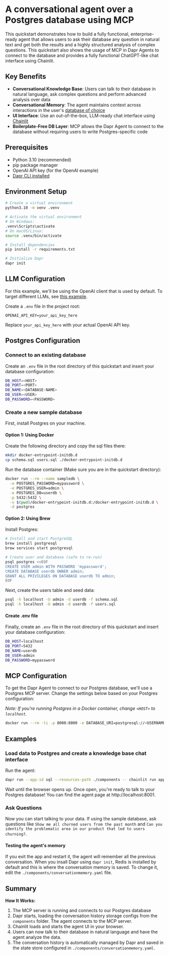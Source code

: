 # A conversational agent over a Postgres database using MCP

This quickstart demonstrates how to build a fully functional, enterprise-ready agent that allows users to ask their database any question in natural text and get both the results and a highly structured analysis of complex questions. This quickstart also shows the usage of MCP in Dapr Agents to connect to the database and provides a fully functional ChatGPT-like chat interface using Chainlit.

## Key Benefits

- **Conversational Knowledge Base**: Users can talk to their database in natural language, ask complex questions and perform advanced analysis over data
- **Conversational Memory**: The agent maintains context across interactions in the user's [database of choice](https://docs.dapr.io/reference/components-reference/supported-state-stores/)
- **UI Interface**: Use an out-of-the-box, LLM-ready chat interface using [Chainlit](https://github.com/Chainlit/chainlit)
- **Boilerplate-Free DB Layer**: MCP allows the Dapr Agent to connect to the database without requiring users to write Postgres-specific code

## Prerequisites

- Python 3.10 (recommended)
- pip package manager
- OpenAI API key (for the OpenAI example)
- [Dapr CLI installed](https://docs.dapr.io/getting-started/install-dapr-cli/)

## Environment Setup

```bash
# Create a virtual environment
python3.10 -m venv .venv

# Activate the virtual environment 
# On Windows:
.venv\Scripts\activate
# On macOS/Linux:
source .venv/bin/activate

# Install dependencies
pip install -r requirements.txt

# Initialize Dapr
dapr init
```

## LLM Configuration

For this example, we'll be using the OpenAI client that is used by default. To target different LLMs, see [this example](../02_llm_call_dapr/README.md).

Create a `.env` file in the project root:

```env
OPENAI_API_KEY=your_api_key_here
```

Replace `your_api_key_here` with your actual OpenAI API key.

## Postgres Configuration

### Connect to an existing database

Create an `.env` file in the root directory of this quickstart and insert your database configuration:

```bash
DB_HOST=<HOST>
DB_PORT=<PORT>
DB_NAME=<DATABASE-NAME>
DB_USER=<USER>
DB_PASSWORD=<PASSWORD>
```

### Create a new sample database

First, install Postgres on your machine.

#### Option 1: Using Docker

Create the following directory and copy the sql files there:

```bash
mkdir docker-entrypoint-initdb.d
cp schema.sql users.sql ./docker-entrypoint-initdb.d
```

Run the database container (Make sure you are in the quickstart directory):

```bash
docker run --rm --name sampledb \
  -e POSTGRES_PASSWORD=mypassword \
  -e POSTGRES_USER=admin \
  -e POSTGRES_DB=userdb \
  -p 5432:5432 \
  -v $(pwd)/docker-entrypoint-initdb.d:/docker-entrypoint-initdb.d \
  -d postgres
```

#### Option 2: Using Brew

Install Postgres:

```bash
# Install and start PostgreSQL
brew install postgresql
brew services start postgresql

# Create user and database (safe to re-run)
psql postgres <<EOF
CREATE USER admin WITH PASSWORD 'mypassword';
CREATE DATABASE userdb OWNER admin;
GRANT ALL PRIVILEGES ON DATABASE userdb TO admin;
EOF
```

Next, create the users table and seed data:

```bash
psql -h localhost -U admin -d userdb -f schema.sql
psql -h localhost -U admin -d userdb -f users.sql
```

#### Create .env file

Finally, create an `.env` file in the root directory of this quickstart and insert your database configuration:

```bash
DB_HOST=localhost
DB_PORT=5432
DB_NAME=userdb
DB_USER=admin
DB_PASSWORD=mypassword
```

## MCP Configuration

To get the Dapr Agent to connect to our Postgres database, we'll use a Postgres MCP server.
Change the settings below based on your Postgres configuration:

*Note: If you're running Postgres in a Docker container, change `<HOST>` to `localhost`.*

```bash
docker run --rm -ti -p 8000:8000 -e DATABASE_URI=postgresql://<USERNAME>:<PASSWORD>@<HOST>:5432/userdb crystaldba/postgres-mcp --access-mode=unrestricted --transport=sse
```

## Examples

### Load data to Postgres and create a knowledge base chat interface

Run the agent:

```bash
dapr run --app-id sql --resources-path ./components -- chainlit run app.py -w --port 8001
```

Wait until the browser opens up. Once open, you're ready to talk to your Postgres database!
You can find the agent page at http://localhost:8001.

### Ask Questions

Now you can start talking to your data. If using the sample database, ask questions like `Show me all churned users from the past month` and `Can you identify the problematic area in our product that led to users churning?`.

#### Testing the agent's memory

If you exit the app and restart it, the agent will remember all the previous conversation. When you insall Dapr using `dapr init`, Redis is installed by default and this is where the conversation memory is saved. To change it, edit the `./components/conversationmemory.yaml` file.

## Summary

**How It Works:**
1. The MCP server is running and connects to our Postgres database
2. Dapr starts, loading the conversation history storage configs from the `components` folder. The agent connects to the MCP server.
3. Chainlit loads and starts the agent UI in your browser.
4. Users can now talk to their database in natural language and have the agent analyze the data.
5. The conversation history is automatically managed by Dapr and saved in the state store configured in `./components/conversationmemory.yaml`.
